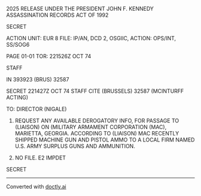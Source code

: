 2025 RELEASE UNDER THE PRESIDENT JOHN F. KENNEDY ASSASSINATION RECORDS ACT OF 1992

SECRET

ACTION UNIT: EUR 8
FILE: IP/AN, DCD 2, OSGIIC,
ACTION: OPS/INT, SS/SOG6

PAGE 01-01
TOR: 221526Z OCT 74

STAFF

IN 393923
(BRUS) 32587

SECRET 221427Z OCT 74 STAFF
CITE (BRUSSELS) 32587 (MCINTURFF ACTING)

TO: DIRECTOR
(NIGALE)

1. REQUEST ANY AVAILABLE DEROGATORY INFO, FOR PASSAGE TO (LIAISON) ON (MILITARY ARMAMENT CORPORATION (MAC), MARIETTA,
   GEORGIA. ACCORDING TO (LIAISON) MAC RECENTLY SHIPPED MACHINE GUN AND PISTOL AMMO TO A LOCAL FIRM NAMED U.S. ARMY SURPLUS GUNS AND AMMUNITION.

2. NO FILE. E2 IMPDET

SECRET


---
Converted with [doctly.ai](https://doctly.ai)
